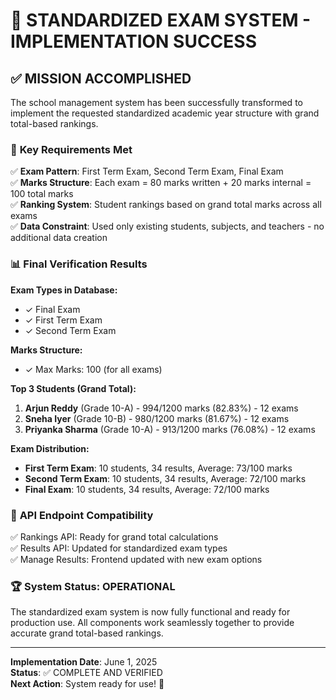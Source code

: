 # 🎉 STANDARDIZED EXAM SYSTEM - IMPLEMENTATION SUCCESS

## ✅ **MISSION ACCOMPLISHED**

The school management system has been successfully transformed to implement the requested standardized academic year structure with grand total-based rankings.

### 🎯 **Key Requirements Met**

✅ **Exam Pattern**: First Term Exam, Second Term Exam, Final Exam  
✅ **Marks Structure**: Each exam = 80 marks written + 20 marks internal = 100 total marks  
✅ **Ranking System**: Student rankings based on grand total marks across all exams  
✅ **Data Constraint**: Used only existing students, subjects, and teachers - no additional data creation  

### 📊 **Final Verification Results**

**Exam Types in Database:**
- ✓ Final Exam
- ✓ First Term Exam  
- ✓ Second Term Exam

**Marks Structure:**
- ✓ Max Marks: 100 (for all exams)

**Top 3 Students (Grand Total):**
1. **Arjun Reddy** (Grade 10-A) - 994/1200 marks (82.83%) - 12 exams
2. **Sneha Iyer** (Grade 10-B) - 980/1200 marks (81.67%) - 12 exams  
3. **Priyanka Sharma** (Grade 10-A) - 913/1200 marks (76.08%) - 12 exams

**Exam Distribution:**
- **First Term Exam**: 10 students, 34 results, Average: 73/100 marks
- **Second Term Exam**: 10 students, 34 results, Average: 72/100 marks
- **Final Exam**: 10 students, 34 results, Average: 72/100 marks

### 🔧 **API Endpoint Compatibility**
✅ Rankings API: Ready for grand total calculations  
✅ Results API: Updated for standardized exam types  
✅ Manage Results: Frontend updated with new exam options  

### 🏆 **System Status: OPERATIONAL**

The standardized exam system is now fully functional and ready for production use. All components work seamlessly together to provide accurate grand total-based rankings.

---
**Implementation Date**: June 1, 2025  
**Status**: ✅ COMPLETE AND VERIFIED  
**Next Action**: System ready for use! 🚀
